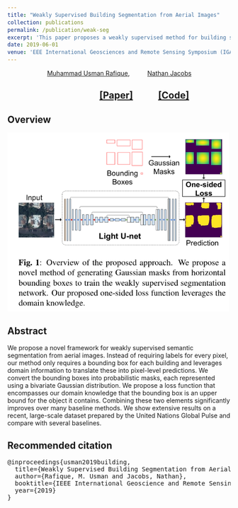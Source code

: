 ```yaml
---
title: "Weakly Supervised Building Segmentation from Aerial Images"
collection: publications
permalink: /publication/weak-seg
excerpt: 'This paper proposes a weakly supervised method for building segmentation from overhead images.'
date: 2019-06-01
venue: 'EEE International Geosciences and Remote Sensing Symposium (IGARSS)'
---
```

 &emsp;  &emsp; &emsp; &emsp; &emsp; [Muhammad Usman Rafique](http://urafique.com), &emsp;  &emsp; [Nathan Jacobs](https://jacobsn.github.io/)

##  &emsp;  &emsp;  &emsp; &emsp;  &emsp; &emsp;  &emsp;   &emsp; [[Paper]](/files/Weak_Building_Segmentation_Camera_Ready.pdf)   &emsp;  &emsp;      [[Code]](https://github.com/UkyVision/weakly-supervised-segmentation)

## Overview
<div><img src="/images/building19.png" alt="overview" width="500"></div>
 
## Abstract
We propose a novel framework for weakly supervised semantic segmentation from aerial images. Instead of requiring labels for every pixel, our method only requires a bounding box for each building and leverages domain information to translate these into pixel-level predictions. We convert the bounding boxes into probabilistic masks, each represented using a bivariate Gaussian distribution. We propose a loss function that encompasses our domain knowledge that the bounding box is an upper bound for the object it contains. Combining these two elements significantly improves over many baseline methods. We show extensive results on a recent, large-scale dataset prepared by the United Nations Global Pulse and compare with several baselines. 

## Recommended citation
<pre>
@inproceedings{usman2019building,
  title={Weakly Supervised Building Segmentation from Aerial Images},
  author={Rafique, M. Usman and Jacobs, Nathan},
  booktitle={IEEE International Geoscience and Remote Sensing Symposium (IGARSS)},
  year={2019}
}
</pre>
